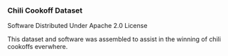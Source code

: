 ###  Chili Cookoff Dataset

Software Distributed Under Apache 2.0 License

This dataset and software was assembled to assist in the winning of chili cookoffs everwhere.   

